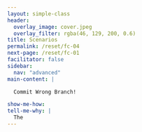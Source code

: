 ```yaml
---
layout: simple-class
header:
  overlay_image: cover.jpeg
  overlay_filter: rgba(46, 129, 200, 0.6)
title: Scenarios
permalink: /reset/fc-04
next-page: /reset/fc-01
facilitator: false
sidebar:
  nav: "advanced"
main-content: |  

  Commit Wrong Branch!  

show-me-how:
tell-me-why: |
  The
---
```

